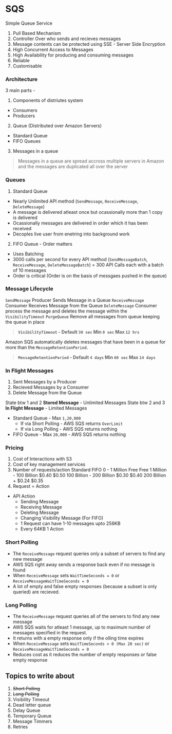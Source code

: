 # SQS
Simple Queue Service
1. Pull Based Mechanism
2. Controller Over who sends and recieves messages
3. Message contents can be protected using SSE - Server Side Encryption
4. High Concurrent Access to Messages
5. High Availability for producing and consuming messages
6. Reliable
7. Customisable

### Architecture
3 main parts -
1. Components of distriutes system
  - Consumers
  - Producers
2. Queue (Distributed over Amazon Servers)
  - Standard Queue
  - FIFO Queues
3. Messages in a queue

> Messages in a queue are spread accross multiple servers in Amazon and the messages are duplicated all over the server

### Queues
1. Standard Queue 
  - Nearly Unlimited API method (`SendMessage`, `ReceiveMessage`, `DeleteMessage`) 
  - A message is delivered atleast once but ocassionally more than 1 copy is delivered
  - Ocassionally messages are delivered in order which it has been received
  - Decoples live user from enetring into background work

2. FIFO Queue - Order matters
  - Uses Batching
  - 3000 calls per second for every API method (`SendMessageBatch`, `ReceiveMessage`, `DeleteMessageBatch`) = 300 API Calls each with a batch of 10 messages
  - Order is critical (Order is on the basis of messgaes pushed in the queue)

### Message Lifecycle
`SendMessage` Producer Sends Message in a Queue 
`ReceiveMessage` Consumer Receives Message from the Queue 
`DeleteMessage` Consumer process the message and deletes the message within the `VisibilityTimeout`
`PurgeQueue` Remove all messages from queue keeping the queue in place

> **`VisibilityTimeout` - Default `30 sec` Min `0 sec` Max `12 hrs`**

Amazon SQS automatically deletes messages that have been in a queue for more than the `MessageRetentionPeriod`.

> **`MessageRetentionPeriod` - Default `4 days` Min `60 sec` Max `14 days`**

### In Flight Messages
1. Sent Messages by a Producer
2. Recieved Messages by a Consumer
3. Delete Message from the Queue

State btw 1 and 2 **Stored Message** - Unlimited Messages
State btw 2 and 3 **In Flight Message** - Limited Messages
  - Standard Queue - Max `1,20,000`
    - If via Short Polling - AWS SQS returns `OverLimit`
    - If via Long Polling - AWS SQS returns nothing
  - FIFO Queue - Max `20,000` - AWS SQS returns nothing

### Pricing
1. Cost of Interactions with S3
2. Cost of key management services
3. Number of requests/action     Standard       FIFO 
   0 - 1 Million                  Free         Free
   1 Million - 100 Billion        $0.40        $0.50
   100 Billion - 200 Billion      $0.30        $0.40
   200 Billion +                  $0.24        $0.35
4. Request = Action
  - API Action
    - Sending Message
    - Receiving Message
    - Deleting Message
    - Changing Visibility Message (For FIFO)
    - 1 Request can have 1-10 messages upto 256KB
    - Every 64KB 1 Action

### Short Polling
- The `ReceiveMessage` request queries only a subset of servers to find any new message
- AWS SQS right away sends a response back even if no message is found
- When `ReceiveMessage` sets `WaitTimeSeconds = 0` or `ReceiveMessageWaitTimeSeconds = 0`
- A lot of empty and false empty responses (because a subset is only queried) are recieved.

### Long Polling
- The `ReceiveMessage` request queries all of the servers to find any new message
- AWS SQS waits for atleast 1 message, up to maximum number of messages specified in the request.
- It returns with a empty response only if the olling time expires
- When `ReceiveMessage` sets `WaitTimeSeconds > 0 (Max 20 sec)` or `ReceiveMessageWaitTimeSeconds = 0`
- Reduces cost as it reduces the number of empty responses or false empty response

## Topics to write about
1. ~~Short Polling~~
2. ~~Long Polling~~
3. Visibility Timeout
4. Dead letter queue
5. Delay Queue
6. Temporary Queue
7. Message Timmers
8. Retries
